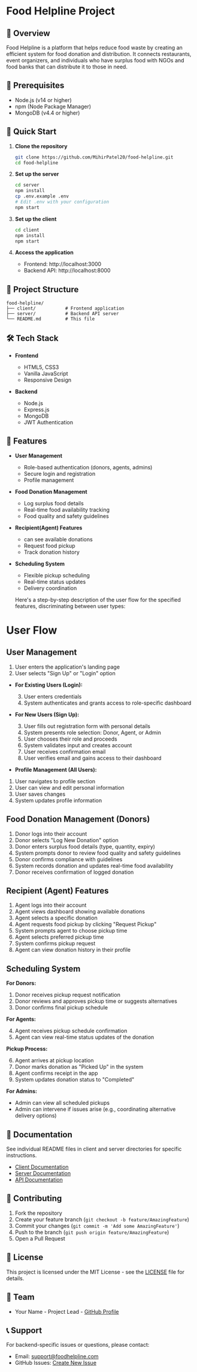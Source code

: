 # Food Helpline Project

## 🌟 Overview

Food Helpline is a platform that helps reduce food waste by creating an efficient system for food donation and distribution. It connects restaurants, event organizers, and individuals who have surplus food with NGOs and food banks that can distribute it to those in need.

## 🔧 Prerequisites

- Node.js (v14 or higher)
- npm (Node Package Manager)
- MongoDB (v4.4 or higher)

## 🚀 Quick Start

1. **Clone the repository**

   ```bash
   git clone https://github.com/MihirPatel20/food-helpline.git
   cd food-helpline
   ```

2. **Set up the server**

   ```bash
   cd server
   npm install
   cp .env.example .env
   # Edit .env with your configuration
   npm start
   ```

3. **Set up the client**

   ```bash
   cd client
   npm install
   npm start
   ```

4. **Access the application**

   - Frontend: http://localhost:3000
   - Backend API: http://localhost:8000

## 📂 Project Structure

```
food-helpline/
├── client/           # Frontend application
├── server/           # Backend API server
└── README.md         # This file
```

## 🛠 Tech Stack

- **Frontend**

  - HTML5, CSS3
  - Vanilla JavaScript
  - Responsive Design

- **Backend**
  - Node.js
  - Express.js
  - MongoDB
  - JWT Authentication

## 🚀 Features

- **User Management**

  - Role-based authentication (donors, agents, admins)
  - Secure login and registration
  - Profile management

- **Food Donation Management**

  - Log surplus food details
  - Real-time food availability tracking
  - Food quality and safety guidelines

- **Recipient(Agent) Features**

  - can see available donations
  - Request food pickup
  - Track donation history

- **Scheduling System**

  - Flexible pickup scheduling
  - Real-time status updates
  - Delivery coordination

  Here's a step-by-step description of the user flow for the specified features, discriminating between user types:

# User Flow

## User Management

1. User enters the application's landing page
2. User selects "Sign Up" or "Login" option

- **For Existing Users (Login):**

  3. User enters credentials
  4. System authenticates and grants access to role-specific dashboard

- **For New Users (Sign Up):**

  3. User fills out registration form with personal details
  4. System presents role selection: Donor, Agent, or Admin
  5. User chooses their role and proceeds
  6. System validates input and creates account
  7. User receives confirmation email
  8. User verifies email and gains access to their dashboard

- **Profile Management (All Users):**

1. User navigates to profile section
2. User can view and edit personal information
3. User saves changes
4. System updates profile information

## Food Donation Management (Donors)

1. Donor logs into their account
2. Donor selects "Log New Donation" option
3. Donor enters surplus food details (type, quantity, expiry)
4. System prompts donor to review food quality and safety guidelines
5. Donor confirms compliance with guidelines
6. System records donation and updates real-time food availability
7. Donor receives confirmation of logged donation

## Recipient (Agent) Features

1. Agent logs into their account
2. Agent views dashboard showing available donations
3. Agent selects a specific donation
4. Agent requests food pickup by clicking "Request Pickup"
5. System prompts agent to choose pickup time
6. Agent selects preferred pickup time
7. System confirms pickup request
8. Agent can view donation history in their profile

## Scheduling System

**For Donors:**

1. Donor receives pickup request notification
2. Donor reviews and approves pickup time or suggests alternatives
3. Donor confirms final pickup schedule

**For Agents:**

4. Agent receives pickup schedule confirmation
5. Agent can view real-time status updates of the donation

**Pickup Process:**

6. Agent arrives at pickup location
7. Donor marks donation as "Picked Up" in the system
8. Agent confirms receipt in the app
9. System updates donation status to "Completed"

**For Admins:**

- Admin can view all scheduled pickups
- Admin can intervene if issues arise (e.g., coordinating alternative delivery options)

## 📝 Documentation

See individual README files in client and server directories for specific instructions.

- [Client Documentation](./client/README.md)
- [Server Documentation](./server/README.md)
- [API Documentation](./server/README.md#api-endpoints)

## 🤝 Contributing

1. Fork the repository
2. Create your feature branch (`git checkout -b feature/AmazingFeature`)
3. Commit your changes (`git commit -m 'Add some AmazingFeature'`)
4. Push to the branch (`git push origin feature/AmazingFeature`)
5. Open a Pull Request

## 📜 License

This project is licensed under the MIT License - see the [LICENSE](LICENSE) file for details.

## 👥 Team

- Your Name - Project Lead - [GitHub Profile](https://github.com/yourusername)

## 📞 Support

For backend-specific issues or questions, please contact:

- Email: support@foodhelpline.com
- GitHub Issues: [Create New Issue](https://github.com/yourusername/food-helpline/issues)
